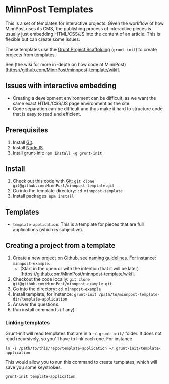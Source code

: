 # MinnPost Templates

This is a set of templates for interactive projects.  Given the workflow of how MinnPost uses its CMS, the publishing process of interactive pieces is usually just embedding HTML/CSS/JS into the content of an article.  This is flexible but can create some issues.

These templates use the [Grunt Project Scaffolding](http://gruntjs.com/project-scaffolding) (`grunt-init`) to create projects from templates.

See (the wiki for more in-depth on how code at MinnPost)[https://github.com/MinnPost/minnpost-template/wiki].

## Issues with interactive embedding

* Creating a development environment can be difficult, as we want the same exact HTML/CSS/JS page environment as the site.
* Code separation can be difficult and thus make it hard to structure code that is easy to read and efficient.

## Prerequisites

1. Install [Git](http://git-scm.com/).
1. Install [NodeJS](http://nodejs.org/).
1. Intall grunt-init: `npm install -g grunt-init`

## Install

1. Check out this code with [Git](http://git-scm.com/): `git clone git@github.com:MinnPost/minnpost-template.git`
1. Go into the template directory: `cd minnpost-template`
1. Install packages: `npm install`

## Templates

* `template-application`: This is a template for pieces that are full applications (which is subjective).

## Creating a project from a template

1. Create a new project on Github, see [naming guidelines](https://github.com/MinnPost/minnpost-template/wiki#repository-naming).  For instance: `minnpost-example`.
   * (Start in the open or with the intention that it will be later)[https://github.com/MinnPost/minnpost-template/wiki].
1. Checkout the code locally: `git clone git@github.com:MinnPost/minnpost-example.git`
1. Go into the directory: `cd minnpost-example`
1. Install template, for instance: `grunt-init /path/to/minnpost-template-dir/template-application`
1. Answer the questions.
1. Run install commands (if any).

### Linking templates

Grunt-init will read templates that are in a `~/.grunt-init/` folder.  It does not read recursively, so you'll have to link each one.  For instance.

`ln -s /path/to/this/repo/template-application ~/.grunt-init/template-application`

This would allow you to run this command to create templates, which will save you some keystrokes.

`grunt-init template-application`